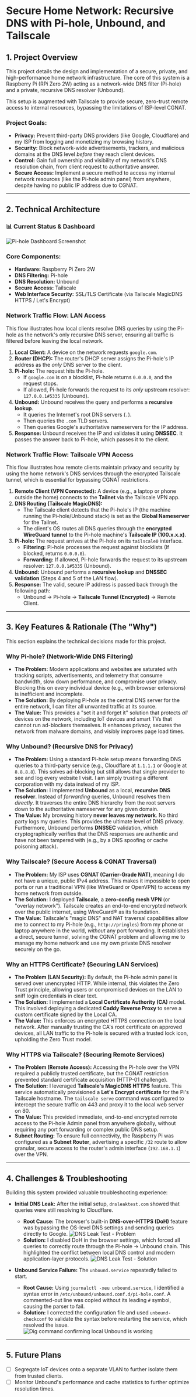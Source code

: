 # Secure Home Network: Recursive DNS with Pi-hole, Unbound, and Tailscale

## 1. Project Overview

This project details the design and implementation of a secure, private, and high-performance home network infrastructure. The core of this system is a Raspberry Pi (RPi Zero 2W) acting as a network-wide DNS filter (Pi-hole) and a private, recursive DNS resolver (Unbound).

This setup is augmented with Tailscale to provide secure, zero-trust remote access to internal resources, bypassing the limitations of ISP-level CGNAT.

### Project Goals:
* **Privacy:** Prevent third-party DNS providers (like Google, Cloudflare) and my ISP from logging and monetizing my browsing history.
* **Security:** Block network-wide advertisements, trackers, and malicious domains at the DNS level *before* they reach client devices.
* **Control:** Gain full ownership and visibility of my network's DNS resolution chain, from client request to authoritative answer.
* **Secure Access:** Implement a secure method to access my internal network resources (like the Pi-hole admin panel) from anywhere, despite having no public IP address due to CGNAT.

---

## 2. Technical Architecture

### 📊 Current Status & Dashboard 

![Pi-hole Dashboard Screenshot](images/Pi-Hole_Dashboard.png)

### Core Components:
* **Hardware:** Raspberry Pi Zero 2W
* **DNS Filtering:** Pi-hole
* **DNS Resolution:** Unbound
* **Secure Access:** Tailscale
* **Web Interface Security:** SSL/TLS Certificate (via Tailscale MagicDNS HTTPS / Let's Encrypt)

### Network Traffic Flow: LAN Access

This flow illustrates how local clients resolve DNS queries by using the Pi-hole as the network's only recursive DNS server, ensuring all traffic is filtered before leaving the local network.

1.  **Local Client:** A device on the network requests `google.com`.
2.  **Router (DHCP):** The router's DHCP server assigns the Pi-hole's IP address as the *only* DNS server to the client.
3.  **Pi-hole:** The request hits the Pi-hole.
    * If `google.com` is on a blocklist, Pi-hole returns `0.0.0.0`, and the request stops.
    * If allowed, Pi-hole forwards the request to its *only* upstream resolver: `127.0.0.1#5335` (Unbound).
4.  **Unbound:** Unbound receives the query and performs a **recursive lookup**.
    * It queries the Internet's root DNS servers (`.`).
    * Then queries the `.com` TLD servers.
    * Then queries Google's authoritative nameservers for the IP address.
5.  **Response:** Unbound receives the IP and validates it using **DNSSEC**. It passes the answer back to Pi-hole, which passes it to the client.

### Network Traffic Flow: Tailscale VPN Access

This flow illustrates how remote clients maintain privacy and security by using the home network's DNS services through the encrypted Tailscale tunnel, which is essential for bypassing CGNAT restrictions.

1.  **Remote Client (VPN Connected):** A device (e.g., a laptop or phone outside the home) connects to the **Tailnet** via the Tailscale VPN app.
2.  **DNS Routing (Tailscale MagicDNS):**
    * The Tailscale client detects that the Pi-hole's IP (the machine running the Pi-hole/Unbound stack) is set as the **Global Nameserver** for the Tailnet.
    * The client's OS routes all DNS queries through the **encrypted WireGuard tunnel** to the Pi-hole machine's **Tailscale IP (100.x.x.x)**.
3.  **Pi-hole:** The request arrives at the Pi-hole on its `tailscale0` interface.
    * **Filtering:** Pi-hole processes the request against blocklists (If blocked, returns `0.0.0.0`).
    * **Forwarding:** If allowed, Pi-hole forwards the request to its upstream resolver: `127.0.0.1#5335` (Unbound).
4.  **Unbound:** Unbound performs a **recursive lookup** and **DNSSEC validation** (Steps 4 and 5 of the LAN flow).
5.  **Response:** The valid, secure IP address is passed back through the following path:
    * Unbound $\rightarrow$ Pi-hole $\rightarrow$ **Tailscale Tunnel (Encrypted)** $\rightarrow$ Remote Client.
   
---

## 3. Key Features & Rationale (The "Why")

This section explains the technical decisions made for this project.

### Why Pi-hole? (Network-Wide DNS Filtering)

* **The Problem:** Modern applications and websites are saturated with tracking scripts, advertisements, and telemetry that consume bandwidth, slow down performance, and compromise user privacy. Blocking this on every individual device (e.g., with browser extensions) is inefficient and incomplete.
* **The Solution:** By deploying Pi-hole as the central DNS server for the entire network, I can filter all unwanted traffic at its source.
* **The Value:** This provides a "set it and forget it" solution that protects *all* devices on the network, including IoT devices and smart TVs that cannot run ad-blockers themselves. It enhances privacy, secures the network from malware domains, and visibly improves page load times.

### Why Unbound? (Recursive DNS for Privacy)

* **The Problem:** Using a standard Pi-hole setup means forwarding DNS queries to a third-party service (e.g., Cloudflare at `1.1.1.1` or Google at `8.8.8.8`). This solves ad-blocking but still allows that single provider to see and log every website I visit. I am simply trusting a different corporation with my data instead of my ISP.
* **The Solution:** I implemented **Unbound** as a local, **recursive DNS resolver**. Instead of *forwarding* queries, Unbound resolves them *directly*. It traverses the entire DNS hierarchy from the root servers down to the authoritative nameserver for any given domain.
* **The Value:** My browsing history **never leaves my network**. No third party logs my queries. This provides the ultimate level of DNS privacy. Furthermore, Unbound performs **DNSSEC** validation, which cryptographically verifies that the DNS responses are authentic and have not been tampered with (e.g., by a DNS spoofing or cache poisoning attack).

### Why Tailscale? (Secure Access & CGNAT Traversal)

* **The Problem:** My ISP uses **CGNAT (Carrier-Grade NAT)**, meaning I do not have a unique, public IPv4 address. This makes it impossible to open ports or run a traditional VPN (like WireGuard or OpenVPN) to access my home network from outside.
* **The Solution:** I deployed **Tailscale**, a **zero-config mesh VPN** (or "overlay network"). Tailscale creates an end-to-end encrypted network over the public internet, using WireGuard® as its foundation.
* **The Value:** Tailscale's "magic DNS" and NAT traversal capabilities allow me to connect to my Pi-hole (e.g., `http://pringles`) from my phone or laptop anywhere in the world, *without* any port forwarding. It establishes a direct, secure tunnel, solving the CGNAT problem and allowing me to manage my home network and use my own private DNS resolver securely on the go.

### Why an HTTPS Certificate? (Securing LAN Services)

* **The Problem (LAN Security):** By default, the Pi-hole admin panel is served over unencrypted HTTP. While internal, this violates the Zero Trust principle, allowing users or compromised devices on the LAN to sniff login credentials in clear text.
* **The Solution:** I implemented a **Local Certificate Authority (CA)** model. This involved deploying a dedicated **Caddy Reverse Proxy** to serve a custom certificate signed by the Local CA.
* **The Value:** This enforces an encrypted HTTPS connection on the local network. After manually trusting the CA's root certificate on approved devices, all LAN traffic to the Pi-hole is secured with a trusted lock icon, upholding the Zero Trust model.

### Why HTTPS via Tailscale? (Securing Remote Services)

* **The Problem (Remote Access):** Accessing the Pi-hole over the VPN required a publicly trusted certificate, but the CGNAT restriction prevented standard certificate acquisition (HTTP-01 challenge).
* **The Solution:** I leveraged **Tailscale's MagicDNS HTTPS** feature. This service automatically provisioned a **Let's Encrypt certificate** for the Pi's Tailscale hostname. The `tailscale serve` command was configured to intercept the secure traffic on 443 and proxy it to the local web server on 80.
* **The Value:** This provided immediate, end-to-end encrypted remote access to the Pi-hole Admin panel from anywhere globally, without requiring any port forwarding or complex public DNS setup.
* **Subnet Routing:** To ensure full connectivity, the Raspberry Pi was configured as a **Subnet Router**, advertising a specific `/32` route to allow granular, secure access to the router's admin interface (`192.168.1.1`) over the VPN.
  
---

## 4. Challenges & Troubleshooting

Building this system provided valuable troubleshooting experience:

* **Initial DNS Leak:** After the initial setup, `dnsleaktest.com` showed that queries were still resolving to Cloudflare.
    * **Root Cause:** The browser's built-in **DNS-over-HTTPS (DoH)** feature was bypassing the OS-level DNS settings and sending queries directly to Google.
     ![DNS Leak Test - Problem](images/DNS_Leak_Test_Before.png)
    * **Solution:** I disabled DoH in the browser settings, which forced all queries to correctly route through the Pi-hole -> Unbound chain. This highlighted the conflict between local DNS control and modern application-layer protocols.
     ![DNS Leak Test - Solution](images/DNS_Leak_Test_After.png)

* **Unbound Service Failure:** The `unbound.service` repeatedly failed to start.
    * **Root Cause:** Using `journalctl -xeu unbound.service`, I identified a syntax error in `/etc/unbound/unbound.conf.d/pi-hole.conf`. A commented-out line was copied without its leading `#` symbol, causing the parser to fail.
    * **Solution:** I corrected the configuration file and used `unbound-checkconf` to validate the syntax before restarting the service, which resolved the issue.
     ![Dig command confirming local Unbound is working](images/Unbound_Working.png)

---
## 5. Future Plans

* [ ] Segregate IoT devices onto a separate VLAN to further isolate them from trusted clients.
* [ ] Monitor Unbound's performance and cache statistics to further optimize resolution times.
